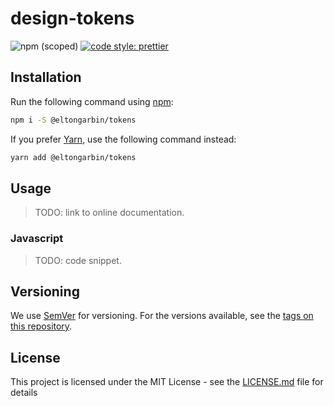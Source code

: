 # design-tokens

![npm (scoped)](https://img.shields.io/npm/v/@eltongarbin/tokens) [![code style: prettier](https://img.shields.io/badge/code_style-prettier-ff69b4.svg)](https://github.com/prettier/prettier)

## Installation

Run the following command using [npm](https://www.npmjs.com/):

```bash
npm i -S @eltongarbin/tokens
```

If you prefer [Yarn](https://yarnpkg.com/en/), use the following command instead:

```bash
yarn add @eltongarbin/tokens
```

## Usage

> TODO: link to online documentation.

### Javascript

> TODO: code snippet.

## Versioning

We use [SemVer](http://semver.org/) for versioning. For the versions available, see the [tags on this repository](https://github.com/eltongarbin/design-tokens/tags).

## License

This project is licensed under the MIT License - see the [LICENSE.md](LICENSE.md) file for details
